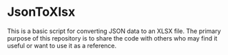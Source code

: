 # JsonToXlsx
This is a basic script for converting JSON data to an XLSX file. The primary purpose of this repository is to share the code with others who may find it useful or want to use it as a reference.
